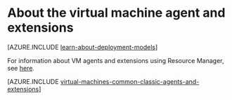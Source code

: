 <properties
    pageTitle="Azure VM agent and extensions | Azure"
    description="Gives an overview of the agent and extensions, and how to install the agent, using the classic deployment model."
    services="virtual-machines-windows"
    documentationcenter=""
    author="squillace"
    manager="timlt"
    editor=""
    tags="azure-service-management" />
<tags
    ms.assetid="820cdad0-6767-4d9e-9749-6169e76505ad"
    ms.service="virtual-machines-windows"
    ms.devlang="na"
    ms.topic="article"
    ms.tgt_pltfrm="vm-windows"
    ms.workload="infrastructure-services"
    ms.date="08/23/2016"
    wacn.date=""
    ms.author="rasquill" />

# About the virtual machine agent and extensions
[AZURE.INCLUDE [learn-about-deployment-models](../../includes/learn-about-deployment-models-classic-include.md)]

For information about VM agents and extensions using Resource Manager, see [here](/documentation/articles/virtual-machines-windows-extensions-features/).

[AZURE.INCLUDE [virtual-machines-common-classic-agents-and-extensions](../../includes/virtual-machines-common-classic-agents-and-extensions.md)]

